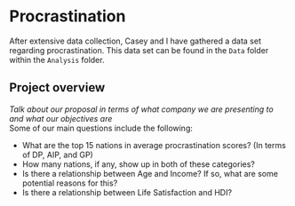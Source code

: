 # Procrastination  
After extensive data collection, Casey and I have gathered a data set regarding procrastination. This data set can be found in the `Data` folder within the `Analysis` folder.  
## Project overview  
*Talk about our proposal in terms of what company we are presenting to and what our objectives are*  
Some of our main questions include the following:
* What are the top 15 nations in average procrastination scores? (In terms of DP, AIP, and GP)  
* How many nations, if any, show up in both of these categories?  
* Is there a relationship between Age and Income?  If so, what are some potential reasons for this?  
* Is there a relationship between Life Satisfaction and HDI?  
